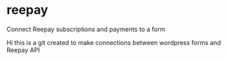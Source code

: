 # reepay
Connect Reepay subscriptions and payments to a form

Hi this is a git created to make connections between wordpress forms and Reepay API
